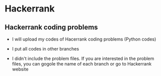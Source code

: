 # Hackerrank
## Hackerrank coding problems

* I will upload my codes of Hacerrank coding problems (Python codes)

* I put all codes in other branches


* I didn't include the problem files. If you are interested in the problem files, you can gogole the name of each branch or go to Hackerrank website
